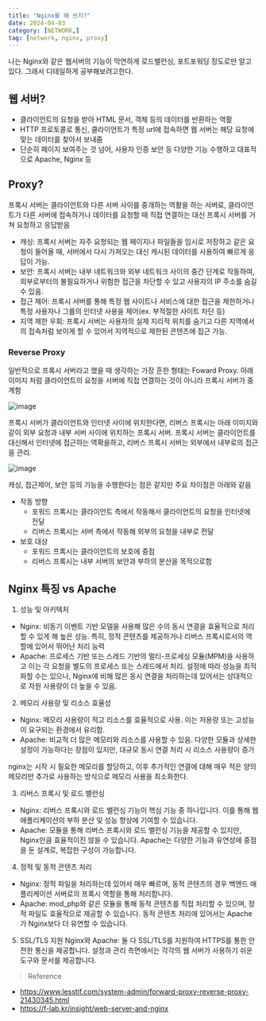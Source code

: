 ```yaml
---
title: "Nginx를 왜 쓰지?"
date: 2024-04-03
category: [NETWORK,]
tag: [network, nginx, proxy]
---
```


나는 Nginx와 같은 웹서버의 기능이 막연하게 로드밸런싱, 포트포워딩 정도로만 알고 있다. 그래서 디테일하게 공부해보려고한다.

## 웹 서버?

- 클라이언트의 요청을 받아 HTML 문서, 객체 등의 데이터를 반환하는 역활
- HTTP 프로토콜로 통신, 클라이언트가 특정 url에 접속하면 웹 서버는 해당 요청에 맞는 데이터를 찾아서 보내줌
- 단순히 페이지 보여주는 것 넘어, 사용자 인증 보안 등 다양한 기능 수행하고 대표적으로 Apache, Nginx 등

## Proxy?

프록시 서버는 클라이언트와 다른 서버 사이를 중개하는 역활을 하는 서버로, 클라이언트가 다른 서버에 접속하거나 데이터를 요청할 때 직접 연결하는 대신 프록시 서버를 거쳐 요청하고 응답받음

- 캐싱: 프록시 서버는 자주 요청되는 웹 페이지나 파일들을 임시로 저장하고 같은 요청이 들어올 때, 서버에서 다시 가져오는 대신 캐시된 데이터를 사용하여 빠르게 응답이 가능.
- 보안: 프록시 서버는 내부 네트워크와 외부 네트워크 사이의 중간 단계로 작동하여, 외부로부터의 불필요하거나 위험한 접근을 차단할 수 있고 사용자의 IP 주소를 숨길 수 있음.
- 접근 제어: 프록시 서버를 통해 특정 웹 사이트나 서비스에 대한 접근을 제한하거나 특정 사용자나 그룹의 인터넷 사용을 제어(ex. 부적절한 사이트 차단 등)
- 지역 제한 우회: 프록시 서버는 사용자의 실제 지리적 위치를 숨기고 다른 지역에서의 접속처럼 보이게 할 수 있어서 지역적으로 제한된 콘텐츠에 접근 가능.

### Reverse Proxy

일반적으로 프록시 서버라고 했을 때 생각하는 가장 흔한 형태는 Foward Proxy.
아래 이미지 처럼 클라이언트의 요청을 서버에 직접 연결하는 것이 아니라 프록시 서버가 중계함

![image](https://github.com/BIS-KIT/BISKIT-Backend/assets/76996686/0f925309-760d-47bb-9262-c70ae9726b1e)

프록시 서버가 클라이언트와 인터넷 사이에 위치한다면, 리버스 프록시는 아래 이미지와 같이 외부 요청과 내부 서버 사이에 위치하는 프록시 서버.
프록시 서버는 클라이언트를 대신해서 인터넷에 접근하는 역확을하고, 리버스 프록시 서버는 외부에서 내부로의 접근을 관리.

![image](https://github.com/BIS-KIT/BISKIT-Backend/assets/76996686/8f5afb3e-bcf7-466c-88b9-87d385c966cf)

캐싱, 접근제어, 보안 등의 기능을 수행한다는 점은 같지만 주요 차이점은 아래와 같음

- 작동 방향
    - 포워드 프록시는 클라이언트 측에서 작동해서 클라이언트의 요청을 인터넷에 전달
    - 리버스 프록시는 서버 측에서 작동해 외부의 요청을 내부로 전달
- 보호 대상
    - 포워드 프록시는 클라이언트의 보호에 중점
    - 리버스 프록시는 내부 서버의 보안과 부하의 분산을 목적으로함

## Nginx 특징 vs Apache

1. 성능 및 아키텍처
- Nginx: 비동기 이벤트 기반 모델을 사용해 많은 수의 동시 연결을 효율적으로 처리할 수 있게 해 높은 성능. 특히, 정적 콘텐츠를 제공하거나 리버스 프록시로서의 역할에 있어서 뛰어난 처리 능력
- Apache: 프로세스 기반 또는 스레드 기반의 멀티-프로세싱 모듈(MPM)을 사용하고 이는 각 요청을 별도의 프로세스 또는 스레드에서 처리. 설정에 따라 성능을 최적화할 수는 있으나, Nginx에 비해 많은 동시 
연결을 처리하는데 있어서는 상대적으로 자원 사용량이 더 높을 수 있음.

2. 메모리 사용량 및 리소스 효율성
- Nginx: 메모리 사용량이 적고 리소스를 효율적으로 사용. 이는 저용량 또는 고성능이 요구되는 환경에서 유리함.
- Apache: 비교적 더 많은 메모리와 리소스를 사용할 수 있음. 다양한 모듈과 상세한 설정이 가능하다는 장점이 있지만, 대규모 동시 연결 처리 시 리소스 사용량이 증가

nginx는 시작 시 필요한 메모리를 할당하고, 이후 추가적인 연결에 대해 매우 적은 양의 메모리만 추가로 사용하는 방식으로 메모리 사용을 최소화한다.

3. 리버스 프록시 및 로드 밸런싱
- Nginx: 리버스 프록시와 로드 밸런싱 기능이 핵심 기능 중 하나입니다. 이를 통해 웹 애플리케이션의 부하 분산 및 성능 향상에 기여할 수 있습니다.
- Apache: 모듈을 통해 리버스 프록시와 로드 밸런싱 기능을 제공할 수 있지만, Nginx만큼 효율적이진 않을 수 있습니다. Apache는 다양한 기능과 유연성에 중점을 둔 설계로, 복잡한 구성이 가능합니다.

4. 정적 및 동적 콘텐츠 처리
- Nginx: 정적 파일을 처리하는데 있어서 매우 빠르며, 동적 콘텐츠의 경우 백엔드 애플리케이션 서버로의 프록시 역할을 통해 처리합니다.
- Apache: mod_php와 같은 모듈을 통해 동적 콘텐츠를 직접 처리할 수 있으며, 정적 파일도 효율적으로 제공할 수 있습니다. 동적 콘텐츠 처리에 있어서는 Apache가 Nginx보다 더 유연할 수 있습니다.

5. SSL/TLS 지원
Nginx와 Apache: 둘 다 SSL/TLS를 지원하여 HTTPS를 통한 안전한 통신을 제공합니다. 설정과 관리 측면에서는 각각의 웹 서버가 사용하기 쉬운 도구와 문서를 제공합니다.



> Reference
- https://www.lesstif.com/system-admin/forward-proxy-reverse-proxy-21430345.html
- https://f-lab.kr/insight/web-server-and-nginx